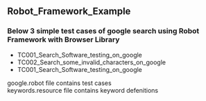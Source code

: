 ## Robot_Framework_Example

### Below 3 simple test cases of google search using Robot Framework with Browser Library
- TC001_Search_Software_testing_on_google
- TC002_Search_some_invalid_characters_on_google
- TC001_Search_Software_testing_on_google

 google.robot file contains test cases \
 keywords.resource file contains keyword defenitions
